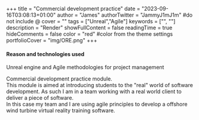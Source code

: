 +++
title = "Commercial development practice"
date = "2023-09-16T03:08:13+01:00"
author = "James"
authorTwitter = "JammyJ1mJ1m" #do not include @
cover = ""
tags = ["Unreal","Agile"]
keywords = ["", ""]
description = "Render"
showFullContent = false
readingTime = true
hideComments = false
color = "red" #color from the theme settings
portfolioCover = "img/ORE.png"
+++

#### Reason and technologies used
Unreal engine and Agile methodologies for project management  
  
  
Commercial development practice module.  
This module is aimed at introducing students to the "real" world of software development. As such I am in a team working with a real world client to deliver a piece of software.  
In this case my team and I are using agile principles to develop a offshore wind turbine virtual reality training software.